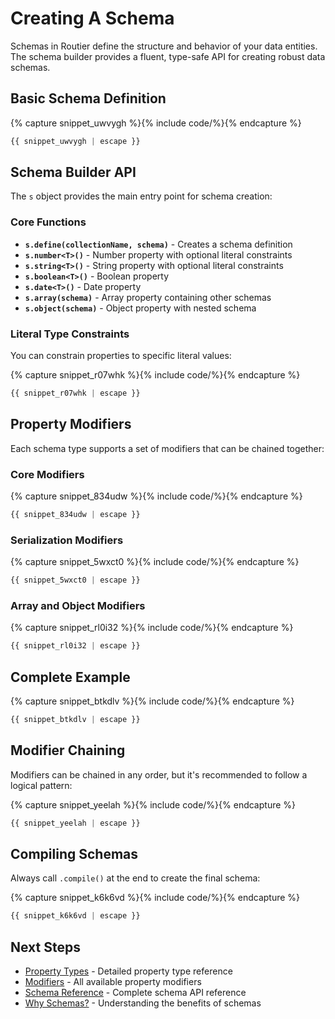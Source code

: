 # Creating A Schema

Schemas in Routier define the structure and behavior of your data entities. The schema builder provides a fluent, type-safe API for creating robust data schemas.

## Basic Schema Definition




{% capture snippet_uwvygh %}{% include code/%}{% endcapture %}

```ts
{{ snippet_uwvygh | escape }}
```



## Schema Builder API

The `s` object provides the main entry point for schema creation:

### Core Functions

- **`s.define(collectionName, schema)`** - Creates a schema definition
- **`s.number<T>()`** - Number property with optional literal constraints
- **`s.string<T>()`** - String property with optional literal constraints
- **`s.boolean<T>()`** - Boolean property
- **`s.date<T>()`** - Date property
- **`s.array(schema)`** - Array property containing other schemas
- **`s.object(schema)`** - Object property with nested schema

### Literal Type Constraints

You can constrain properties to specific literal values:




{% capture snippet_r07whk %}{% include code/%}{% endcapture %}

```ts
{{ snippet_r07whk | escape }}
```



## Property Modifiers

Each schema type supports a set of modifiers that can be chained together:

### Core Modifiers




{% capture snippet_834udw %}{% include code/%}{% endcapture %}

```ts
{{ snippet_834udw | escape }}
```



### Serialization Modifiers




{% capture snippet_5wxct0 %}{% include code/%}{% endcapture %}

```ts
{{ snippet_5wxct0 | escape }}
```



### Array and Object Modifiers




{% capture snippet_rl0i32 %}{% include code/%}{% endcapture %}

```ts
{{ snippet_rl0i32 | escape }}
```



## Complete Example




{% capture snippet_btkdlv %}{% include code/%}{% endcapture %}

```ts
{{ snippet_btkdlv | escape }}
```



## Modifier Chaining

Modifiers can be chained in any order, but it's recommended to follow a logical pattern:




{% capture snippet_yeelah %}{% include code/%}{% endcapture %}

```ts
{{ snippet_yeelah | escape }}
```



## Compiling Schemas

Always call `.compile()` at the end to create the final schema:




{% capture snippet_k6k6vd %}{% include code/%}{% endcapture %}

```ts
{{ snippet_k6k6vd | escape }}
```



## Next Steps

- [Property Types](property-types/README.md) - Detailed property type reference
- [Modifiers](modifiers/README.md) - All available property modifiers
- [Schema Reference](reference.md) - Complete schema API reference
- [Why Schemas?](why-schemas.md) - Understanding the benefits of schemas
